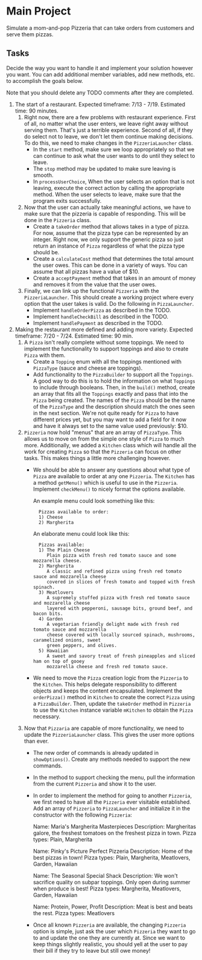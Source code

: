 # Main Project


Simulate a mom-and-pop Pizzeria that can take orders from customers and serve
them pizzas.


## Tasks

Decide the way you want to handle it and implement your solution
however you want. You can add additional member variables, add new methods, etc. to accomplish the
goals below.

Note that you should delete any TODO comments after they are completed.

1. The start of a restaurant. Expected timeframe: 7/13 - 7/19. Estimated time: 90 minutes.
    1. Right now, there are a few problems with restaurant experience. First of all, no matter what
    the user enters, we leave right away without serving them. That's just a terrible experience.
    Second of all, if they do select not to leave, we don't let them continue making decisions.
    To do this, we need to make changes in the `PizzeriaLauncher` class.
        - In the `start` method, make sure we loop appropriately so that we can continue to ask
        what the user wants to do until they select to leave.
        - The `stop` method may be updated to make sure leaving is smooth.
        - In `processUserChoice`, When the user selects an option that is not leaving, execute the
        correct action by calling the appropriate method. When the user selects to leave, make sure
        that the program exits successfully.
    2. Now that the user can actually take meaningful actions, we have to make sure that the
    pizzeria is capable of responding. This will be done in the `Pizzeria` class.
        - Create a `takeOrder` method that allows takes in a type of pizza. For now, assume that the
        pizza type can be represented by an integer. Right now, we only support the generic pizza
        so just return an instance of `Pizza` regardless of what the pizza type should be.
        - Create a `calculateCost` method that determines the total amount the user owes. This can
        be done in a variety of ways. You can assume that all pizzas have a value of $10.
        - Create a `acceptPayment` method that takes in an amount of money and removes it from the
        value that the user owes.
    3. Finally, we can link up the functional `Pizzeria` with the `PizzeriaLauncher`. This should
    create a working project where every option that the user takes is valid. Do the following in
    `PizzaLauncher`.
        - Implement `handleOrderPizza` as described in the TODO.
        - Implement `handleCheckBill` as described in the TODO.
        - Implement `handlePayment` as described in the TODO.
2. Making the restaurant more defined and adding more variety. Expected timeframe: 7/20 - 7/24.
Estimated time: 90 min.
    1. A `Pizza` isn't really complete without some toppings. We need to implement the functionality
        to support toppings and also to create `Pizza` with them.
        - Create a `Topping` enum with all the toppings mentioned with `PizzaType` (sauce and cheese
         are toppings).
        - Add functionality to the `PizzaBuilder` to support all the `Toppings`. A good way to do
        this is to hold the information on what `Toppings` to include through booleans. Then, in the
        `build()` method, create an array that fits all the `Toppings` exactly and pass that into
        the `Pizza` being created. The names of the `Pizza` should be the name of the `PizzaType`
        and the description should match the ones seen in the next section. We're not quite ready
        for `Pizza` to have different prices yet, but you may want to add a field for it now and
        have it always set to the same value used previously: $10.
    2. `Pizzeria` now hold "menus" that are an array of `PizzaType`. This allows us to move on from
    the simple one style of `Pizza` to much more. Additionally, we added a `Kitchen` class which
    will handle all the work for creating `Pizza` so that the `Pizzeria` can focus on other tasks.
    This makes things a little more challenging however.
        - We should be able to answer any questions about what type of `Pizza` are available to
        order at any one `Pizzeria`. The `Kitchen` has a method `getMenu()` which is useful to use
        in the `Pizzeria`. Implement `checkMenu()` to nicely format the options available.

            An example menu could look something like this:

                Pizzas available to order:
                1) Cheese
                2) Margherita


            An elaborate menu could look like this:

                Pizzas available:
                1) The Plain Cheese
                   Plain pizza with fresh red tomato sauce and some mozzarella cheese.
                2) Margherita
                   A classic and refined pizza using fresh red tomato sauce and mozzarella cheese
                   covered in slices of fresh tomato and topped with fresh spinach.
                3) Meatlovers
                   A supremely stuffed pizza with fresh red tomato sauce and mozzarella cheese
                   layered with pepperoni, sausage bits, ground beef, and bacon bits.
                4) Garden
                   A vegetarian friendly delight made with fresh red tomato sauce and mozzarella
                   cheese covered with locally sourced spinach, mushrooms, caramelized onions, sweet
                   green peppers, and olives.
                5) Hawaiian
                   A sweet and savory treat of fresh pineapples and sliced ham on top of gooey
                   mozzarella cheese and fresh red tomato sauce.

        - We need to move the `Pizza` creation logic from the `Pizzeria` to the `Kitchen`. This
        helps delegate responsibility to different objects and keeps the content encapsulated.
        Implement the `orderPizza()` method in `Kitchen` to create the correct `Pizza` using a
        `PizzaBuilder`. Then, update the `takeOrder` method in `Pizzeria` to use the `Kitchen`
        instance variable `mKitchen` to obtain the `Pizza` necessary.
    3. Now that `Pizzaria` are capable of more functionality, we need to update the
    `PizzeriaLauncher` class. This gives the user more options than ever.
        - The new order of commands is already updated in `showOptions()`. Create any methods needed
        to support the new commands.
        - In the method to support checking the menu, pull the information from the current
        `Pizzeria` and show it to the user.
        - In order to implement the method for going to another `Pizzeria`, we first need to have
        all the `Pizzeria` ever visitable established. Add an array of `Pizzeria` to `PizzaLauncher`
        and initialize it in the constructor with the following `Pizzeria`:

            Name: Maria's Margherita Masterpieces
            Description: Margheritas galore, the freshest tomatoes on the freshest pizza in town.
            Pizza types: Plain, Margherita

            Name: Pinky's Picture Perfect Pizzeria
            Description: Home of the best pizzas in town!
            Pizza types: Plain, Margherita, Meatlovers, Garden, Hawaiian
        
            Name: The Seasonal Special Shack
            Description: We won't sacrifice quality on subpar toppings. Only open during summer when
            produce is best!
            Pizza types: Margherita, Meatlovers, Garden, Hawaiian

            Name: Protein, Power, Profit
            Description: Meat is best and beats the rest.
            Pizza types: Meatlovers

        - Once all known `Pizzeria` are available, the changing `Pizzeria` option is simple, just
        ask the user which `Pizzeria` they want to go to and update the one they are currently at.
        Since we want to keep things slightly realistic, you should yell at the user to pay their
        bill if they try to leave but still owe money!
